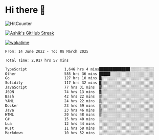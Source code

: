 # Hi there 👋

![HitCounter](https://hits.seeyoufarm.com/api/count/incr/badge.svg?url=https%3A%2F%2Fgithub.com%2Fashrhmn1212%2Fhit-counter)

<!-- ![Contribution Graph](https://github-readme-activity-graph.cyclic.app/graph?username=ashrhmn) -->


<!-- [![Top Langs](https://github-readme-stats.vercel.app/api/top-langs/?username=ashrhmn&layout=compact&theme=synthwave&langs_count=10&card_width=445)](https://github.com/anuraghazra/github-readme-stats) -->

[![Ashik's GitHub Streak](https://github-readme-streak-stats.herokuapp.com/?user=ashrhmn&theme=blood&fire=DD7F1C&background=151515&dates=9f9f9f&border=DD2727)](https://git.io/streak-stats)

<!-- ![Ashik's GitHub stats](https://github-readme-stats.vercel.app/api/?username=ashrhmn&show_icons=true&title_color=fff&icon_color=79ff97&text_color=9f9f9f&bg_color=151515) -->

[![wakatime](https://wakatime.com/badge/user/3df86613-ba63-4631-8e65-0ff18e7becad.svg)](https://wakatime.com/@3df86613-ba63-4631-8e65-0ff18e7becad)

<!--START_SECTION:waka-->

```txt
From: 14 June 2022 - To: 08 March 2025

Total Time: 2,917 hrs 57 mins

TypeScript                 1,646 hrs 4 mins██████████████░░░░░░░░░░░   56.42 %
Other                      585 hrs 36 mins █████░░░░░░░░░░░░░░░░░░░░   20.07 %
Go                         127 hrs 10 mins █░░░░░░░░░░░░░░░░░░░░░░░░   04.36 %
Solidity                   117 hrs 32 mins █░░░░░░░░░░░░░░░░░░░░░░░░   04.03 %
JavaScript                 77 hrs 31 mins  ▓░░░░░░░░░░░░░░░░░░░░░░░░   02.66 %
JSON                       74 hrs 13 mins  ▓░░░░░░░░░░░░░░░░░░░░░░░░   02.54 %
Bash                       42 hrs 22 mins  ▒░░░░░░░░░░░░░░░░░░░░░░░░   01.45 %
YAML                       24 hrs 22 mins  ▒░░░░░░░░░░░░░░░░░░░░░░░░   00.84 %
Docker                     23 hrs 59 mins  ▒░░░░░░░░░░░░░░░░░░░░░░░░   00.82 %
Java                       23 hrs 46 mins  ▒░░░░░░░░░░░░░░░░░░░░░░░░   00.81 %
HTML                       20 hrs 48 mins  ▒░░░░░░░░░░░░░░░░░░░░░░░░   00.71 %
C#                         15 hrs 40 mins  ░░░░░░░░░░░░░░░░░░░░░░░░░   00.54 %
Lua                        12 hrs 44 mins  ░░░░░░░░░░░░░░░░░░░░░░░░░   00.44 %
Rust                       11 hrs 58 mins  ░░░░░░░░░░░░░░░░░░░░░░░░░   00.41 %
Markdown                   10 hrs 52 mins  ░░░░░░░░░░░░░░░░░░░░░░░░░   00.37 %
```

<!--END_SECTION:waka-->


<!--### Most Used Languages
<img src="https://wakatime.com/share/@ashrhmn/24ecb986-5bf8-4607-af7f-0aab08908d8c.png" />

### Favourite Tools
<img src="https://wakatime.com/share/@ashrhmn/f4e08015-f3bc-460a-9228-95a3ba11c604.png" />-->

